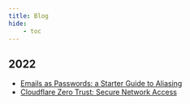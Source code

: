 ```yaml
---
title: Blog
hide:
    - toc
---
```


## 2022

- [Emails as Passwords: a Starter Guide to Aliasing](blog/2022/emails-as-passwords.md)
- [Cloudflare Zero Trust: Secure Network Access](blog/2022/cloudflare-zero-trust.md)